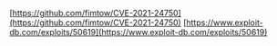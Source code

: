 [https://github.com/fimtow/CVE-2021-24750](https://github.com/fimtow/CVE-2021-24750)
[https://www.exploit-db.com/exploits/50619](https://www.exploit-db.com/exploits/50619)
